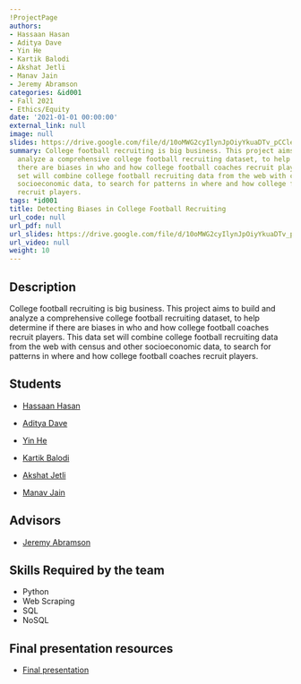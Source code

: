 ```yaml
---
!ProjectPage
authors:
- Hassaan Hasan
- Aditya Dave
- Yin He
- Kartik Balodi
- Akshat Jetli
- Manav Jain
- Jeremy Abramson
categories: &id001
- Fall 2021
- Ethics/Equity
date: '2021-01-01 00:00:00'
external_link: null
image: null
slides: https://drive.google.com/file/d/10oMWG2cyIlynJpOiyYkuaDTv_pCCleJI/view?usp=sharing
summary: College football recruiting is big business. This project aims to build and
  analyze a comprehensive college football recruiting dataset, to help determine if
  there are biases in who and how college football coaches recruit players. This data
  set will combine college football recruiting data from the web with census and other
  socioeconomic data, to search for patterns in where and how college football coaches
  recruit players.
tags: *id001
title: Detecting Biases in College Football Recruiting
url_code: null
url_pdf: null
url_slides: https://drive.google.com/file/d/10oMWG2cyIlynJpOiyYkuaDTv_pCCleJI/view?usp=sharing
url_video: null
weight: 10
---
```

## Description

College football recruiting is big business. This project aims to build and analyze a comprehensive college football recruiting dataset, to help determine if there are biases in who and how college football coaches recruit players. This data set will combine college football recruiting data from the web with census and other socioeconomic data, to search for patterns in where and how college football coaches recruit players.





## Students

* [Hassaan Hasan](../../../author/hassaan-hasan)

* [Aditya Dave](../../../author/aditya-dave)

* [Yin He](../../../author/yin-he)

* [Kartik Balodi](../../../author/kartik-balodi)

* [Akshat Jetli](../../../author/akshat-jetli)

* [Manav Jain](../../../author/manav-jain)

## Advisors

* [Jeremy Abramson](../../../author/jeremy-abramson)

## Skills Required by the team


* Python
* Web Scraping
* SQL
* NoSQL
## Final presentation resources

* [Final presentation](https://drive.google.com/file/d/10oMWG2cyIlynJpOiyYkuaDTv_pCCleJI/view?usp=sharing)